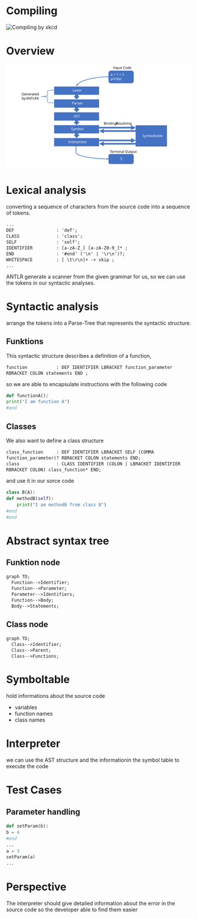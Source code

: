 # Compiling
![Compiling by xkcd](https://imgs.xkcd.com/comics/compiling.png)

# Overview
![Overview](https://github.com/Hueppy/minipython/blob/presentation/doc/overview.svg)

# Lexical analysis
converting a sequence of characters from the source code into a sequence of tokens.
```
...
DEF                : 'def';
CLASS              : 'class';
SELF               : 'self';
IDENTIFIER         : [a-zA-Z_] [a-zA-Z0-9_]* ;
END                : '#end' ('\n' | '\r\n')?;
WHITESPACE         : [ \t\r\n]+ -> skip ;
...
```
ANTLR generate a scanner from the given grammar for us, so we can use the tokens in our syntactic analyses.

# Syntactic analysis
arrange the tokens into a Parse-Tree that represents the syntactic structure.

## Funktions
This syntactic structure describes a definition of a function,
```
function           : DEF IDENTIFIER LBRACKET function_parameter RBRACKET COLON statements END ;
```
so we are able to encapsulate instructions with the following code
```python
def functionA():
print("I am function A")
#end
```

## Classes
We also want to define a class structure
```
class_function     : DEF IDENTIFIER LBRACKET SELF (COMMA function_parameter)? RBRACKET COLON statements END;
class              : CLASS IDENTIFIER (COLON | LBRACKET IDENTIFIER RBRACKET COLON) class_function* END;
```
and use it in our sorce code
```python
class B(A):
def methodB(self):
    print("I am methodB from class B")
#end
#end
```
# Abstract syntax tree
## Funktion node
```mermaid
graph TD;
  Function-->Identifier;
  Function-->Parameter;
  Parameter-->Identifiers;
  Function-->Body;
  Body-->Statements;
```

## Class node
```mermaid
graph TD;
  Class-->Identifier;
  Class-->Parent;
  Class-->Functions;
```

# Symboltable
hold informations about the source code
* variables
* function names
* class names

# Interpreter
we can use the AST structure and the informationin the symbol table to execute the code

# Test Cases
## Parameter handling
```python
def setParam(b):
b = 4
#end
...
a = 3
setParam(a)
...
```

# Perspective
The interpreter should give detailed information about the error in the source code so the developer able to find them easier 
